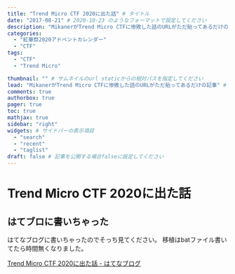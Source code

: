 ```yaml
---
title: "Trend Micro CTF 2020に出た話" # タイトル
date: "2017-08-21" # 2020-10-23 のようなフォーマットで設定してください
description: "MikanerがTrend Micro CTFに惨敗した話のURLがただ貼ってあるだけの記事" # ページの説明
categories:
  - "紅華祭2020アドベントカレンダー"
  - "CTF"
tags:
  - "CTF"
  - "Trend Micro"

thumbnail: "" # サムネイルのurl staticからの相対パスを指定してください
lead: "MikanerがTrend Micro CTFに惨敗した話のURLがただ貼ってあるだけの記事" # リード文
comments: true
authorbox: true
pager: true
toc: true
mathjax: true
sidebar: "right"
widgets: # サイドバーの表示項目
  - "search"
  - "recent"
  - "taglist"
draft: false # 記事を公開する場合falseに設定してください
---
```


# Trend Micro CTF 2020に出た話
## はてブロに書いちゃった
はてなブログに書いちゃったのでそっち見てください。 
移植はbatファイル書いてたら時間無くなりました。

<a href="https://mikaner.hatenablog.com/entry/2020/10/06/170634">Trend Micro CTF 2020に出た話 - はてなブログ</a>